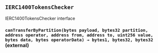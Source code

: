 ## `IERC1400TokensChecker`



IERC1400TokensChecker interface


### `canTransferByPartition(bytes payload, bytes32 partition, address operator, address from, address to, uint256 value, bytes data, bytes operatorData) → bytes1, bytes32, bytes32` (external)








